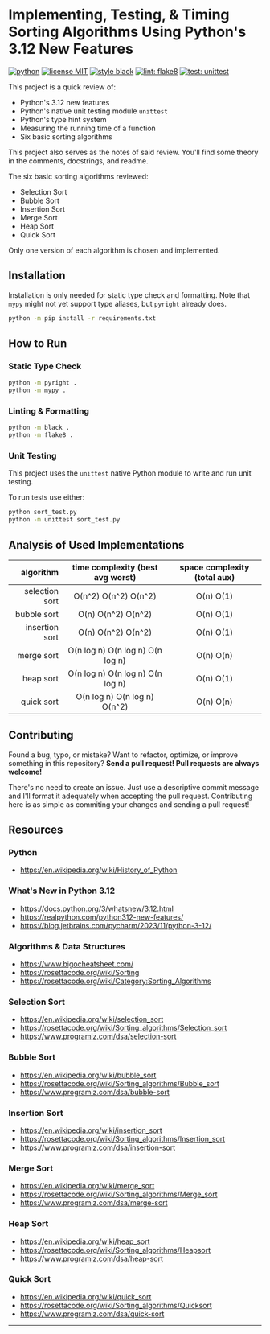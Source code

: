 # Implementing, Testing, & Timing Sorting Algorithms Using Python's 3.12 New Features

[![python][0]][1]
[![license MIT][6]][7]
[![style black][8]][9]
[![lint: flake8][2]][3]
[![test: unittest][4]][5]

This project is a quick review of:
  * Python's 3.12 new features
  * Python's native unit testing module `unittest`
  * Python's type hint system
  * Measuring the running time of a function
  * Six basic sorting algorithms

This project also serves as the notes of said review. You'll find some theory in the
comments, docstrings, and readme.

The six basic sorting algorithms reviewed:
  * Selection Sort
  * Bubble Sort
  * Insertion Sort
  * Merge Sort
  * Heap Sort
  * Quick Sort

Only one version of each algorithm is chosen and implemented.

## Installation

Installation is only needed for static type check and formatting. Note that
`mypy` might not yet support type aliases, but `pyright` already does.

```bash
python -m pip install -r requirements.txt
```

## How to Run

### Static Type Check

```bash
python -m pyright .
python -m mypy .
```

### Linting & Formatting

```bash
python -m black .
python -m flake8 .
```

### Unit Testing

This project uses the `unittest` native Python module to write and run unit testing.

To run tests use either:

```bash
python sort_test.py
python -m unittest sort_test.py
```

## Analysis of Used Implementations

| algorithm      | time complexity (best avg worst) | space complexity (total aux) |
| ---:           | :---:                            | :---:                        |
| selection sort | O(n^2) O(n^2) O(n^2)             | O(n) O(1)                    |
| bubble sort    | O(n) O(n^2) O(n^2)               | O(n) O(1)                    |
| insertion sort | O(n) O(n^2) O(n^2)               | O(n) O(1)                    |
| merge sort     | O(n log n) O(n log n) O(n log n) | O(n) O(n)                    |
| heap sort      | O(n log n) O(n log n) O(n log n) | O(n) O(1)                    |
| quick sort     | O(n log n) O(n log n) O(n^2)     | O(n) O(n)                    |

## Contributing

Found a bug, typo, or mistake? Want to refactor, optimize, or improve something in this
repository? **Send a pull request! Pull requests are always welcome!**

There's no need to create an issue. Just use a descriptive commit message and I'll
format it adequately when accepting the pull request. Contributing here is as simple
as commiting your changes and sending a pull request!

## Resources

### Python

  * https://en.wikipedia.org/wiki/History_of_Python

### What's New in Python 3.12

  * https://docs.python.org/3/whatsnew/3.12.html
  * https://realpython.com/python312-new-features/
  * https://blog.jetbrains.com/pycharm/2023/11/python-3-12/

### Algorithms & Data Structures

  * https://www.bigocheatsheet.com/
  * https://rosettacode.org/wiki/Sorting
  * https://rosettacode.org/wiki/Category:Sorting_Algorithms

### Selection Sort

  * https://en.wikipedia.org/wiki/selection_sort
  * https://rosettacode.org/wiki/Sorting_algorithms/Selection_sort
  * https://www.programiz.com/dsa/selection-sort

### Bubble Sort

  * https://en.wikipedia.org/wiki/bubble_sort
  * https://rosettacode.org/wiki/Sorting_algorithms/Bubble_sort
  * https://www.programiz.com/dsa/bubble-sort

### Insertion Sort

  * https://en.wikipedia.org/wiki/insertion_sort
  * https://rosettacode.org/wiki/Sorting_algorithms/Insertion_sort
  * https://www.programiz.com/dsa/insertion-sort

### Merge Sort

  * https://en.wikipedia.org/wiki/merge_sort
  * https://rosettacode.org/wiki/Sorting_algorithms/Merge_sort
  * https://www.programiz.com/dsa/merge-sort

### Heap Sort

  * https://en.wikipedia.org/wiki/heap_sort
  * https://rosettacode.org/wiki/Sorting_algorithms/Heapsort
  * https://www.programiz.com/dsa/heap-sort

### Quick Sort

  * https://en.wikipedia.org/wiki/quick_sort
  * https://rosettacode.org/wiki/Sorting_algorithms/Quicksort
  * https://www.programiz.com/dsa/quick-sort

---

[0]: https://img.shields.io/badge/python-3670A0?style=for-the-badge&logo=python&logoColor=ffdd54
[1]: https://github.com/python/cpython
[2]: https://img.shields.io/badge/lint-flake8-blue.svg
[3]: https://github.com/PyCQA/flake8
[4]: https://img.shields.io/badge/test-unittest-blue.svg
[5]: https://docs.python.org/3/library/unittest.html
[6]: https://badgen.net/github/license/JCPedroza/algorithms-and-data-structures-py
[7]: https://opensource.org/licenses/MIT
[8]: https://img.shields.io/badge/code%20style-black-000000.svg
[9]: https://github.com/psf/black
